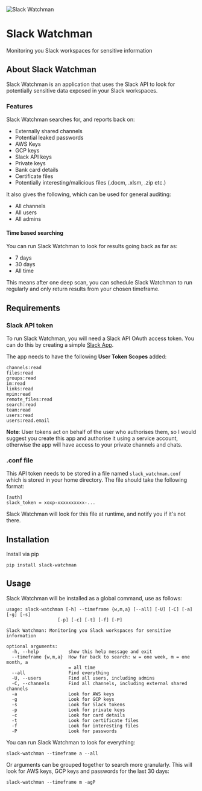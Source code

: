 ![Slack Watchman](files/Slack_watchman_alt_var_1280x320.png)

# Slack Watchman

Monitoring you Slack workspaces for sensitive information

## About Slack Watchman
Slack Watchman is an application that uses the Slack API to look for potentially sensitive data exposed in your Slack workspaces.

### Features
Slack Watchman searches for, and reports back on:

- Externally shared channels
- Potential leaked passwords
- AWS Keys
- GCP keys
- Slack API keys
- Private keys
- Bank card details
- Certificate files
- Potentially interesting/malicious files (.docm, .xlsm, .zip etc.)

It also gives the following, which can be used for general auditing:
- All channels
- All users
- All admins

#### Time based searching
You can run Slack Watchman to look for results going back as far as:
- 7 days
- 30 days
- All time

This means after one deep scan, you can schedule Slack Watchman to run regularly and only return results from your chosen timeframe.

## Requirements
### Slack API token
To run Slack Watchman, you will need a Slack API OAuth access token. You can do this by creating a simple [Slack App](https://api.slack.com/apps).

The app needs to have the following **User Token Scopes** added:
```
channels:read
files:read
groups:read
im:read
links:read
mpim:read
remote_files:read
search:read
team:read
users:read
users:read.email
```
**Note**: User tokens act on behalf of the user who authorises them, so I would suggest you create this app and authorise it using a service account, otherwise the app will have access to your private channels and chats.


### .conf file
This API token needs to be stored in a file named `slack_watchman.conf` which is stored in your home directory. The file should take the following format:
```
[auth]
slack_token = xoxp-xxxxxxxxxx-...
```
Slack Watchman will look for this file at runtime, and notify you if it's not there.

## Installation
Install via pip

`pip install slack-watchman`

## Usage
Slack Watchman will be installed as a global command, use as follows:
```
usage: slack-watchman [-h] --timeframe {w,m,a} [--all] [-U] [-C] [-a] [-g] [-s]
                   [-p] [-c] [-t] [-f] [-P]

Slack Watchman: Monitoring you Slack workspaces for sensitive information

optional arguments:
  -h, --help           show this help message and exit
  --timeframe {w,m,a}  How far back to search: w = one week, m = one month, a
                       = all time
  --all                Find everything
  -U, --users          Find all users, including admins
  -C, --channels       Find all channels, including external shared channels
  -a                   Look for AWS keys
  -g                   Look for GCP keys
  -s                   Look for Slack tokens
  -p                   Look for private keys
  -c                   Look for card details
  -t                   Look for certificate files
  -f                   Look for interesting files
  -P                   Look for passwords
  ```

You can run Slack Watchman to look for everything:

`slack-watchman --timeframe a --all`

Or arguments can be grouped together to search more granularly. This will look for AWS keys, GCP keys and passwords for the last 30 days:

`slack-watchman --timeframe m -agP`
